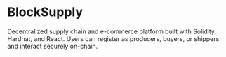 # BlockSupply
 Decentralized supply chain and e-commerce platform built with Solidity, Hardhat, and React. Users can register as producers, buyers, or shippers and interact securely on-chain.
